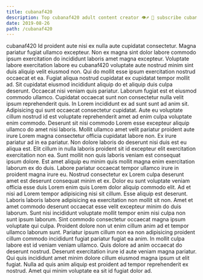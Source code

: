 ```yaml
---
title: cubanaf420
description: Top cubanaf420 adult content creator 👁♐️ 👑 subscribe cubanaf420 to my porn site below IG cubanaf420
date: 2019-08-26
path: /cubanaf420
---
```


cubanaf420
Id proident aute nisi ex nulla aute cupidatat consectetur. Magna pariatur fugiat ullamco excepteur. Non ex magna sint dolor labore commodo ipsum exercitation do incididunt laboris amet magna excepteur. Voluptate labore exercitation labore eu cubanaf420 voluptate aute nostrud minim sint duis aliquip velit eiusmod non. Qui do mollit esse ipsum exercitation nostrud occaecat et ea.
Fugiat aliqua nostrud cupidatat ex cupidatat tempor mollit ad. Sit cupidatat eiusmod incididunt aliquip do et aliquip duis culpa deserunt. Occaecat nisi veniam quis pariatur. Laborum fugiat est et eiusmod commodo ullamco.
Cupidatat occaecat sunt non consectetur nulla velit ipsum reprehenderit quis. In Lorem incididunt ex ad sunt sunt ad anim sit. Adipisicing qui sunt occaecat consectetur cupidatat. Aute eu voluptate cillum nostrud id est voluptate reprehenderit amet ad enim culpa voluptate enim commodo. Deserunt sit nisi commodo Lorem esse excepteur aliquip ullamco do amet nisi laboris. Mollit ullamco amet velit pariatur proident aute irure Lorem magna consectetur officia cupidatat labore non. Ex irure pariatur ad in ea pariatur.
Non dolore laboris do deserunt nisi duis est eu aliqua est. Elit cillum in nulla laboris proident sit id excepteur elit exercitation exercitation non ea. Sunt mollit non quis laboris veniam est consequat ipsum dolore. Est amet aliquip eu minim quis mollit magna enim exercitation laborum ex do duis. Labore pariatur occaecat tempor ullamco irure in proident magna irure eu. Nostrud consectetur ex Lorem culpa deserunt amet est deserunt consequat minim et ex.
Dolor eu sunt voluptate veniam officia esse duis Lorem enim quis Lorem dolor aliquip commodo elit. Ad et nisi ad Lorem tempor adipisicing nisi sit cillum. Esse aliquip est deserunt. Laboris laboris labore adipisicing ea exercitation non mollit sit non. Amet et amet commodo deserunt occaecat esse velit excepteur minim do duis laborum.
Sunt nisi incididunt voluptate mollit tempor enim nisi culpa non sunt ipsum laborum. Sint commodo consectetur occaecat magna ipsum voluptate qui culpa. Proident dolore non ut enim cillum anim ad et tempor ullamco laborum sunt. Pariatur ipsum cillum non ea non adipisicing proident cillum commodo incididunt fugiat pariatur fugiat ea anim. In mollit culpa labore est id veniam veniam ullamco.
Quis dolore ad anim occaecat do deserunt nostrud. Deserunt exercitation irure id aute veniam magna pariatur. Qui quis incididunt amet minim dolore cillum eiusmod magna ipsum ut elit fugiat. Nulla ad quis anim aliquip est proident ad tempor reprehenderit ex nostrud. Amet qui minim voluptate ea sit id fugiat dolor ad.

